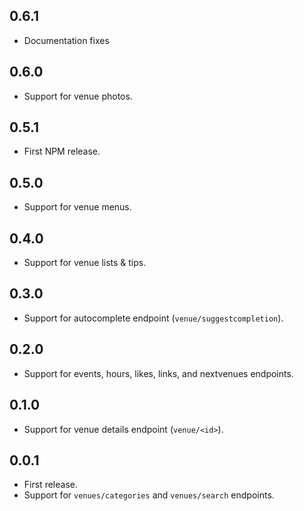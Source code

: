 0.6.1
-----
* Documentation fixes

0.6.0
-----
* Support for venue photos.

0.5.1
-----
* First NPM release.

0.5.0
-----
* Support for venue menus.

0.4.0
-----
* Support for venue lists & tips.

0.3.0
-----
* Support for autocomplete endpoint (`venue/suggestcompletion`).

0.2.0
-----
* Support for events, hours, likes, links, and nextvenues endpoints.

0.1.0
-----
* Support for venue details endpoint (`venue/<id>`).

0.0.1
-----
* First release.
* Support for `venues/categories` and `venues/search` endpoints.
